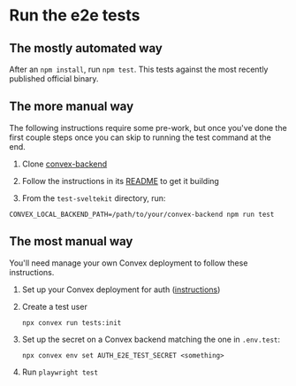 # Run the e2e tests

## The mostly automated way

After an `npm install`, run `npm test`.
This tests against the most recently published official binary.

## The more manual way

The following instructions require some pre-work, but once you've done the first couple steps once
you can skip to running the test command at the end.

1. Clone [convex-backend](https://github.com/get-convex/convex-backend)

1. Follow the instructions in its [README](https://github.com/get-convex/convex-backend/blob/main/README.md) to get it building

1. From the `test-sveltekit` directory, run:

```
CONVEX_LOCAL_BACKEND_PATH=/path/to/your/convex-backend npm run test
```

## The most manual way

You'll need manage your own Convex deployment to follow these instructions.

1. Set up your Convex deployment for auth ([instructions](https://labs.convex.dev/auth/setup/manual))

1. Create a test user

   `npx convex run tests:init`

1. Set up the secret on a Convex backend matching the one in `.env.test`:

   `npx convex env set AUTH_E2E_TEST_SECRET <something>`

1. Run `playwright test`
